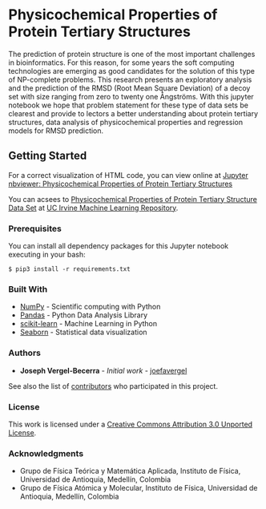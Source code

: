 # Physicochemical Properties of Protein Tertiary Structures

The prediction of protein structure is one of the most important challenges in bioinformatics. For this reason, for some years the soft computing technologies are emerging as good candidates for the solution of this type of NP-complete problems. This research presents an exploratory analysis and the prediction of the RMSD (Root Mean Square Deviation) of a decoy set with size ranging from zero to twenty one Ångströms. With this jupyter notebook we hope that problem statement for these type of data sets be clearest and provide to lectors a better understanding about protein tertiary structures, data analysis of physicochemical properties and regression models for RMSD prediction.

## Getting Started

For a correct visualization of HTML code, you can view online at [Jupyter nbviewer: Physicochemical Properties of Protein Tertiary Structures](http://nbviewer.jupyter.org/github/joefavergel/Physicochemical_Properties_of_Protein_Tertiary_Structures/blob/master/RMSD-ProteinTertiaryStructures.ipynb)

You can acsees to [Physicochemical Properties of Protein Tertiary Structure Data Set](https://archive.ics.uci.edu/ml/datasets/Physicochemical+Properties+of+Protein+Tertiary+Structure) at [UC Irvine Machine Learning Repository](https://archive.ics.uci.edu/ml/index.php).

### Prerequisites

You can install all dependency packages for this Jupyter notebook executing in your bash:

```
$ pip3 install -r requirements.txt
```

### Built With

* [NumPy](http://www.numpy.org/) - Scientific computing with Python
* [Pandas](https://pandas.pydata.org/) - Python Data Analysis Library
* [scikit-learn](http://scikit-learn.org/stable/install.html) - Machine Learning in Python
* [Seaborn](https://seaborn.pydata.org/) - Statistical data visualization

### Authors

* **Joseph Vergel-Becerra** - *Initial work* - [joefavergel](https://github.com/joefavergel)

See also the list of [contributors](https://github.com/joefavergel/Physicochemical_Properties_of_Protein_Tertiary_Structures/graphs/contributors) who participated in this project.

### License

This work is licensed under a [Creative Commons Attribution 3.0 Unported License](https://creativecommons.org/licenses/by/3.0/).

### Acknowledgments

* Grupo de Física Teórica y Matemática Aplicada, Instituto de Física, Universidad de Antioquia, Medellín, Colombia
* Grupo de Física Atómica y Molecular, Instituto de Física, Universidad de Antioquia, Medellín, Colombia
